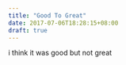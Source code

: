 ```yaml
---
title: "Good To Great"
date: 2017-07-06T18:28:15+08:00
draft: true
---
```


i think it was good but not great